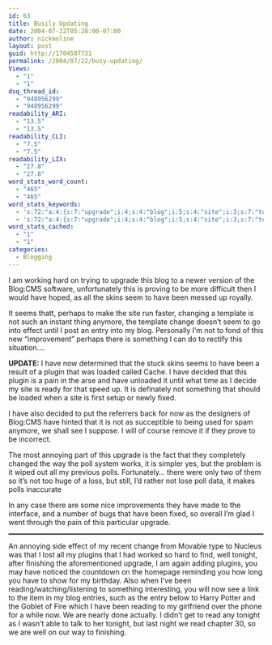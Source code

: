 ```yaml
---
id: 63
title: Busily Updating
date: 2004-07-22T05:28:00-07:00
author: nickmoline
layout: post
guid: http://1704597731
permalink: /2004/07/22/busy-updating/
Views:
  - "1"
  - "1"
dsq_thread_id:
  - "948956299"
  - "948956299"
readability_ARI:
  - "13.5"
  - "13.5"
readability_CLI:
  - "7.5"
  - "7.5"
readability_LIX:
  - "27.8"
  - "27.8"
word_stats_word_count:
  - "465"
  - "465"
word_stats_keywords:
  - 's:72:"a:4:{s:7:"upgrade";i:4;s:4:"blog";i:5;s:4:"site";i:3;s:7:"tonight";i:3;}";'
  - 's:72:"a:4:{s:7:"upgrade";i:4;s:4:"blog";i:5;s:4:"site";i:3;s:7:"tonight";i:3;}";'
word_stats_cached:
  - "1"
  - "1"
categories:
  - Blogging
---
```

I am working hard on trying to upgrade this blog to a newer version of the Blog:CMS software, unfortunately this is proving to be more difficult then I would have hoped, as all the skins seem to have been messed up royally.

<!--more-->

It seems thatt, perhaps to make the site run faster, changing a template is not such an instant thing anymore, the template change doesn&#8217;t seem to go into effect until I post an entry into my blog. Personally I&#8217;m not to fond of this new &#8220;improvement&#8221; perhaps there is something I can do to rectify this situation&#8230;.

<span style="font-weight: bold">UPDATE:</span> I have now determined that the stuck skins seems to have been a result of a plugin that was loaded called Cache. I have decided that this plugin is a pain in the arse and have unloaded it until what time as I decide my site is ready for that speed up. It is definately not something that should be loaded when a site is first setup or newly fixed.

I have also decided to put the referrers back for now as the designers of Blog:CMS have hinted that it is not as succeptible to being used for spam anymore, we shall see I suppose. I will of course remove it if they prove to be incorrect.

The most annoying part of this upgrade is the fact that they completely changed the way the poll system works, it is simpler yes, but the problem is it wiped out all my previous polls. Fortunately&#8230; there were only two of them so it&#8217;s not too huge of a loss, but still, I&#8217;d rather not lose poll data, it makes polls inaccurate

In any case there are some nice improvements they have made to the interface, and a number of bugs that have been fixed, so overall I&#8217;m glad I went through the pain of this particular upgrade.

<hr style="width: 100%;height: 2px" />

An annoying side effect of my recent change from Movable type to Nucleus was that I lost all my plugins that I had worked so hard to find, well tonight, after finishing the aforementioned upgrade, I am again adding plugins, you may have noticed the countdown on the homepage reminding you how long you have to show for my birthday. Also when I&#8217;ve been reading/watching/listening to something interesting, you will now see a link to the item in my blog entries, such as the entry below to Harry Potter and the Goblet of Fire which I have been reading to my girlfriend over the phone for a while now. We are nearly done actually. I didn&#8217;t get to read any tonight as I wasn&#8217;t able to talk to her tonight, but last night we read chapter 30, so we are well on our way to finishing.